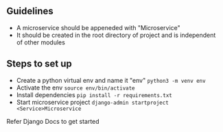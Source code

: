 ## Guidelines

- A microservice should be appeneded with "Microservice" 
- It should be created in the root directory of project and is independent of other modules 

## Steps to set up
- Create a python virtual env and name it "env" `python3 -m venv env`
- Activate the env `source env/bin/activate`
- Install dependencies `pip install -r requirements.txt`
- Start microservice project `django-admin startproject <Service>Microservice`

Refer Django Docs to get started

